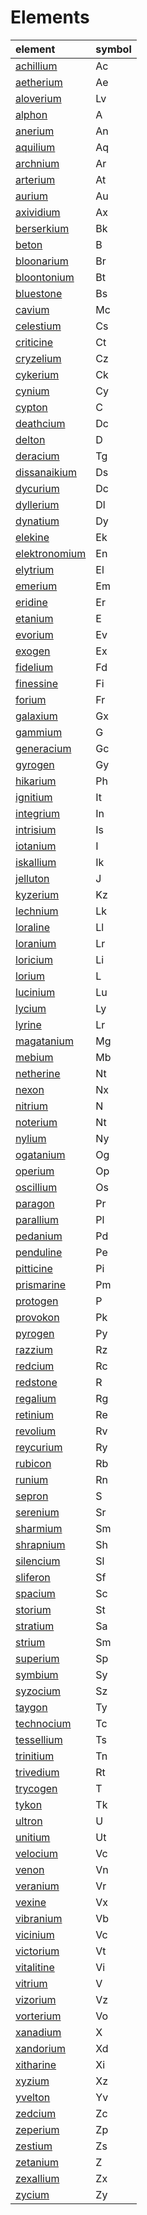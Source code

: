 # Elements

| element | symbol |
| :------ | :----- |
| [achillium](elements/achillium.md) | Ac |
| [aetherium](elements/aetherium.md) | Ae |
| [aloverium](elements/aloverium.md) | Lv |
| [alphon](elements/alphon.md) | A |
| [anerium](elements/anerium.md) | An |
| [aquilium](elements/aquilium.md) | Aq |
| [archnium](elements/archnium.md) | Ar |
| [arterium](elements/arterium.md) | At |
| [aurium](elements/aurium.md) | Au |
| [axividium](elements/axividium.md) | Ax |
| [berserkium](elements/berserkium.md) | Bk |
| [beton](elements/beton.md) | B |
| [bloonarium](elements/bloonarium.md) | Br |
| [bloontonium](elements/bloontonium.md) | Bt |
| [bluestone](elements/bluestone.md) | Bs |
| [cavium](elements/cavium.md) | Mc |
| [celestium](elements/celestium.md) | Cs |
| [criticine](elements/criticine.md) | Ct |
| [cryzelium](elements/cryzelium.md) | Cz |
| [cykerium](elements/cykerium.md) | Ck |
| [cynium](elements/cynium.md) | Cy |
| [cypton](elements/cypton.md) | C |
| [deathcium](elements/deathcium.md) | Dc |
| [delton](elements/delton.md) | D |
| [deracium](elements/deracium.md) | Tg |
| [dissanaikium](elements/dissanaikium.md) | Ds |
| [dycurium](elements/dycurium.md) | Dc |
| [dyllerium](elements/dyllerium.md) | Dl |
| [dynatium](elements/dynatium.md) | Dy |
| [elekine](elements/elekine.md) | Ek |
| [elektronomium](elements/elektronomium.md) | En |
| [elytrium](elements/elytrium.md) | El |
| [emerium](elements/emerium.md) | Em |
| [eridine](elements/eridine.md) | Er |
| [etanium](elements/etanium.md) | E |
| [evorium](elements/evorium.md) | Ev |
| [exogen](elements/exogen.md) | Ex |
| [fidelium](elements/fidelium.md) | Fd |
| [finessine](elements/finessine.md) | Fi |
| [forium](elements/forium.md) | Fr |
| [galaxium](elements/galaxium.md) | Gx |
| [gammium](elements/gammium.md) | G |
| [generacium](elements/generacium.md) | Gc |
| [gyrogen](elements/gyrogen.md) | Gy |
| [hikarium](elements/hikarium.md) | Ph |
| [ignitium](elements/ignitium.md) | It |
| [integrium](elements/integrium.md) | In |
| [intrisium](elements/intrisium.md) | Is |
| [iotanium](elements/iotanium.md) | I |
| [iskallium](elements/iskallium.md) | Ik |
| [jelluton](elements/jelluton.md) | J |
| [kyzerium](elements/kyzerium.md) | Kz |
| [lechnium](elements/lechnium.md) | Lk |
| [loraline](elements/loraline.md) | Ll |
| [loranium](elements/loranium.md) | Lr |
| [loricium](elements/loricium.md) | Li |
| [lorium](elements/lorium.md) | L |
| [lucinium](elements/lucinium.md) | Lu |
| [lycium](elements/lycium.md) | Ly |
| [lyrine](elements/lyrine.md) | Lr |
| [magatanium](elements/magatanium.md) | Mg |
| [mebium](elements/mebium.md) | Mb |
| [netherine](elements/netherine.md) | Nt |
| [nexon](elements/nexon.md) | Nx |
| [nitrium](elements/nitrium.md) | N |
| [noterium](elements/noterium.md) | Nt |
| [nylium](elements/nylium.md) | Ny |
| [ogatanium](elements/ogatanium.md) | Og |
| [operium](elements/operium.md) | Op |
| [oscillium](elements/oscillium.md) | Os |
| [paragon](elements/paragon.md) | Pr |
| [parallium](elements/parallium.md) | Pl |
| [pedanium](elements/pedanium.md) | Pd |
| [penduline](elements/penduline.md) | Pe |
| [pitticine](elements/pitticine.md) | Pi |
| [prismarine](elements/prismarine.md) | Pm |
| [protogen](elements/protogen.md) | P |
| [provokon](elements/provokon.md) | Pk |
| [pyrogen](elements/pyrogen.md) | Py |
| [razzium](elements/razzium.md) | Rz |
| [redcium](elements/redcium.md) | Rc |
| [redstone](elements/redstone.md) | R |
| [regalium](elements/regalium.md) | Rg |
| [retinium](elements/retinium.md) | Re |
| [revolium](elements/revolium.md) | Rv |
| [reycurium](elements/reycurium.md) | Ry |
| [rubicon](elements/rubicon.md) | Rb |
| [runium](elements/runium.md) | Rn |
| [sepron](elements/sepron.md) | S |
| [serenium](elements/serenium.md) | Sr |
| [sharmium](elements/sharmium.md) | Sm |
| [shrapnium](elements/shrapnium.md) | Sh |
| [silencium](elements/silencium.md) | Sl |
| [sliferon](elements/sliferon.md) | Sf |
| [spacium](elements/spacium.md) | Sc |
| [storium](elements/storium.md) | St |
| [stratium](elements/stratium.md) | Sa |
| [strium](elements/strium.md) | Sm |
| [superium](elements/superium.md) | Sp |
| [symbium](elements/symbium.md) | Sy |
| [syzocium](elements/syzocium.md) | Sz |
| [taygon](elements/taygon.md) | Ty |
| [technocium](elements/technocium.md) | Tc |
| [tessellium](elements/tessellium.md) | Ts |
| [trinitium](elements/trinitium.md) | Tn |
| [trivedium](elements/trivedium.md) | Rt |
| [trycogen](elements/trycogen.md) | T |
| [tykon](elements/tykon.md) | Tk |
| [ultron](elements/ultron.md) | U |
| [unitium](elements/unitium.md) | Ut |
| [velocium](elements/velocium.md) | Vc |
| [venon](elements/venon.md) | Vn |
| [veranium](elements/veranium.md) | Vr |
| [vexine](elements/vexine.md) | Vx |
| [vibranium](elements/vibranium.md) | Vb |
| [vicinium](elements/vicinium.md) | Vc |
| [victorium](elements/victorium.md) | Vt |
| [vitalitine](elements/vitalitine.md) | Vi |
| [vitrium](elements/vitrium.md) | V |
| [vizorium](elements/vizorium.md) | Vz |
| [vorterium](elements/vorterium.md) | Vo |
| [xanadium](elements/xanadium.md) | X |
| [xandorium](elements/xandorium.md) | Xd |
| [xitharine](elements/xitharine.md) | Xi |
| [xyzium](elements/xyzium.md) | Xz |
| [yvelton](elements/yvelton.md) | Yv |
| [zedcium](elements/zedcium.md) | Zc |
| [zeperium](elements/zeperium.md) | Zp |
| [zestium](elements/zestium.md) | Zs |
| [zetanium](elements/zetanium.md) | Z |
| [zexallium](elements/zexallium.md) | Zx |
| [zycium](elements/zycium.md) | Zy |
